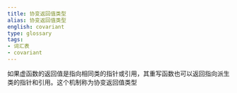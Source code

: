 ```yaml
---
title: 协变返回值类型
alias: 协变返回值类型
english: covariant
type: glossary
tags:
- 词汇表
- covariant
---
```


如果虚函数的返回值是指向相同类的指针或引用，其重写函数也可以返回指向派生类的指针和引用。这个机制称为协变返回值类型